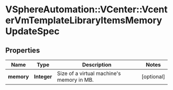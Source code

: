 # VSphereAutomation::VCenter::VcenterVmTemplateLibraryItemsMemoryUpdateSpec

## Properties
Name | Type | Description | Notes
------------ | ------------- | ------------- | -------------
**memory** | **Integer** | Size of a virtual machine&#39;s memory in MB. | [optional] 


